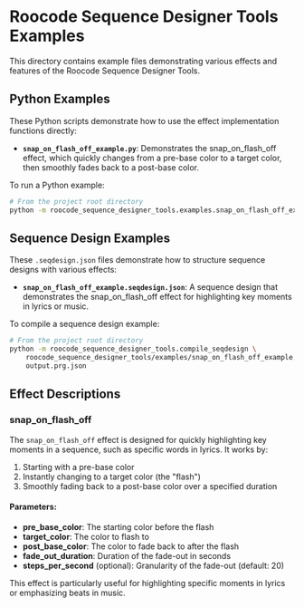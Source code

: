 # Roocode Sequence Designer Tools Examples

This directory contains example files demonstrating various effects and features of the Roocode Sequence Designer Tools.

## Python Examples

These Python scripts demonstrate how to use the effect implementation functions directly:

- **`snap_on_flash_off_example.py`**: Demonstrates the snap_on_flash_off effect, which quickly changes from a pre-base color to a target color, then smoothly fades back to a post-base color.

To run a Python example:

```bash
# From the project root directory
python -m roocode_sequence_designer_tools.examples.snap_on_flash_off_example
```

## Sequence Design Examples

These `.seqdesign.json` files demonstrate how to structure sequence designs with various effects:

- **`snap_on_flash_off_example.seqdesign.json`**: A sequence design that demonstrates the snap_on_flash_off effect for highlighting key moments in lyrics or music.

To compile a sequence design example:

```bash
# From the project root directory
python -m roocode_sequence_designer_tools.compile_seqdesign \
    roocode_sequence_designer_tools/examples/snap_on_flash_off_example.seqdesign.json \
    output.prg.json
```

## Effect Descriptions

### snap_on_flash_off

The `snap_on_flash_off` effect is designed for quickly highlighting key moments in a sequence, such as specific words in lyrics. It works by:

1. Starting with a pre-base color
2. Instantly changing to a target color (the "flash")
3. Smoothly fading back to a post-base color over a specified duration

#### Parameters:

- **pre_base_color**: The starting color before the flash
- **target_color**: The color to flash to
- **post_base_color**: The color to fade back to after the flash
- **fade_out_duration**: Duration of the fade-out in seconds
- **steps_per_second** (optional): Granularity of the fade-out (default: 20)

This effect is particularly useful for highlighting specific moments in lyrics or emphasizing beats in music.